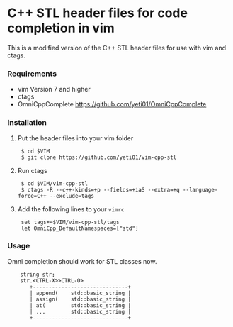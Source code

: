 # C++ STL header files for code completion in vim

This is a modified version of the C++ STL header files for use with vim and ctags. 

### Requirements

- vim Version 7 and higher
- ctags
- OmniCppComplete https://github.com/yeti01/OmniCppComplete

### Installation

1. Put the header files into your vim folder

        $ cd $VIM
        $ git clone https://github.com/yeti01/vim-cpp-stl

2. Run ctags

        $ cd $VIM/vim-cpp-stl
        $ ctags -R --c++-kinds=+p --fields=+iaS --extra=+q --language-force=C++ --exclude=tags

3. Add the following lines to your `vimrc`

        set tags+=$VIM/vim-cpp-stl/tags
        let OmniCpp_DefaultNamespaces=["std"]

### Usage

Omni completion should work for STL classes now.

        string str;
        str.<CTRL-X>>CTRL-O>
           +------------------------------+
           | append(    std::basic_string |
           | assign(    std::basic_string |
           | at(        std::basic_string |
           | ...        std::basic_string |
           +------------------------------+
